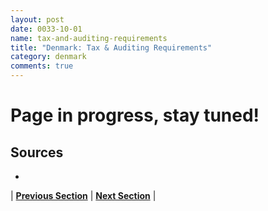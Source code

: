 ```yaml
---
layout: post
date: 0033-10-01
name: tax-and-auditing-requirements
title: "Denmark: Tax & Auditing Requirements"
category: denmark
comments: true
---
```


# Page in progress, stay tuned!

Sources 
---
- 

| **[Previous Section]( https://neo-project.github.io/global-blockchain-compliance-hub//denmark/denmark-team-member-nationality-requirements.html)** | **[Next Section]( https://neo-project.github.io/global-blockchain-compliance-hub//denmark/denmark-governing-by-law.html)** |
